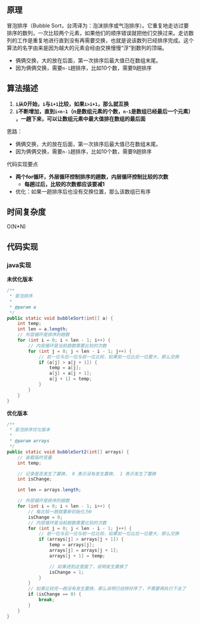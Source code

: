 ## 原理

冒泡排序（Bubble Sort，台湾译为：泡沫排序或气泡排序）。它重复地走访过要排序的数列，一次比较两个元素，如果他们的顺序错误就把他们交换过来。走访数列的工作是重复地进行直到没有再需要交换，也就是说该数列已经排序完成。这个算法的名字由来是因为越大的元素会经由交换慢慢“浮”到数列的顶端。

*   俩俩交换，大的放在后面，第一次排序后最大值已在数组末尾。
*   因为俩俩交换，需要`n-1`趟排序，比如10个数，需要9趟排序

## 算法描述

1.  **`i`从0开始，`i`与`i+1`比较，如果`i>i+1`，那么就互换**
2.  **`i`不断增加，直到`i<n-1`（n是数组元素的个数，`n-1`是数组已经最后一个元素） ，一趟下来，可以让数组元素中最大值排在数组的最后面**

思路：

*   俩俩交换，大的放在后面，第一次排序后最大值已在数组末尾。
*   因为俩俩交换，需要`n-1`趟排序，比如10个数，需要9趟排序

代码实现要点

*   **两个for循环，外层循环控制排序的趟数，内层循环控制比较的次数**
    *   **每趟过后，比较的次数都应该要减1**
*   优化：如果一趟排序后也没有交换位置，那么该数组已有序

## 时间复杂度

O(N*N)

## 代码实现

### java实现

**未优化版本**

```java
/**
 * 冒泡排序
 *
 * @param a
 */
public static void bubbleSort(int[] a) {
	int temp;
	int len = a.length;
	// 外层循环是排序的趟数
	for (int i = 0; i < len - 1; i++) {
		// 内层循环是当前趟数需要比较的次数
		for (int j = 0; j < len - i - 1; j++) {
			// 前一位与后一位与前一位比较，如果前一位比后一位要大，那么交换
			if (a[j] > a[j + 1]) {
				temp = a[j];
				a[j] = a[j + 1];
				a[j + 1] = temp;
			}
		}
	}
}
```



**优化版本**

```java
/**
 * 冒泡排序优化版本
 *
 * @param arrays
 */
public static void bubbleSort2(int[] arrays) {
	// 装载临时变量
	int temp;

	// 记录是否发生了置换， 0 表示没有发生置换、 1 表示发生了置换
	int isChange;

	int len = arrays.length;

	// 外层循环是排序的趟数
	for (int i = 0; i < len - 1; i++) {
		// 每比较一趟就重新初始化为0
		isChange = 0;
		// 内层循环是当前趟数需要比较的次数
		for (int j = 0; j < len - i - 1; j++) {
			// 前一位与后一位与前一位比较，如果前一位比后一位要大，那么交换
			if (arrays[j] > arrays[j + 1]) {
				temp = arrays[j];
				arrays[j] = arrays[j + 1];
				arrays[j + 1] = temp;

				// 如果进到这里面了，说明发生置换了
				isChange = 1;
			}
		}
		// 如果比较完一趟没有发生置换，那么说明已经排好序了，不需要再执行下去了
		if (isChange == 0) {
			break;
		}
	}
}
```